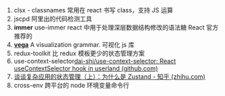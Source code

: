1. clsx - classnames 常用在 react 书写 class，支持 JS 运算
2. jscpd 阿里出的代码检测工具
3. **immer** use-immer react 中用于处理深层数据结构修改的语法糖 React 官方推荐的
4. **[vega](https://github.com/vega/vega)** A visualization grammar. 可视化 js 库
5. redux-toolkit 比 redux 模板更少的状态管理方案
6. use-context-selector[dai-shi/use-context-selector: React useContextSelector hook in userland (github.com)](https://github.com/dai-shi/use-context-selector)
7. [谈谈复杂应用的状态管理（上）：为什么是 Zustand - 知乎 (zhihu.com)](https://zhuanlan.zhihu.com/p/591981209)
8. cross-env 跨平台的 node 环境变量命令行
